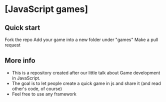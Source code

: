 # [JavaScript games]


## Quick start

Fork the repo
Add your game into a new folder under "games"
Make a pull request

## More info

* This is a repository created after our little talk about Game development in JavaScript.
* The goal is to let people create a quick game in js and share it (and read other's code, of course)
* Feel free to use any framework